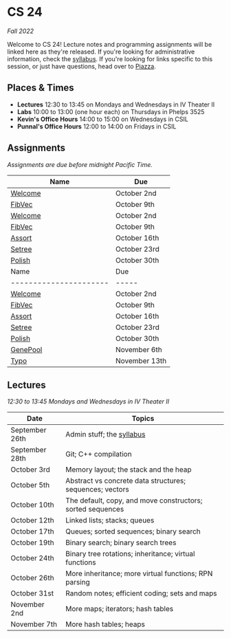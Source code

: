 # CS 24
_Fall 2022_

Welcome to CS 24!  Lecture notes and programming assignments will be linked here
as they're released. If you're looking for administrative information, check the
[syllabus](Syllabus.md).  If you're looking for links specific to this session,
or just have questions, head over to [Piazza](https://piazza.com/ucsb/fall2022/cs24).


## Places & Times

- **Lectures**  12:30 to 13:45 on Mondays and Wednesdays in IV Theater II
- **Labs**  10:00 to 13:00 (one hour each) on Thursdays in Phelps 3525
- **Kevin's Office Hours**  14:00 to 15:00 on Wednesdays in CSIL
- **Punnal's Office Hours**  12:00 to 14:00 on Fridays in CSIL


## Assignments

_Assignments are due before midnight Pacific Time._

| Name               | Due
|--------------------|-----
| [Welcome](welcome) | October 2nd
| [FibVec](fibvec)   | October 9th
| [Welcome](welcome) | October  2nd
| [FibVec](fibvec)   | October  9th
| [Assort](assort)   | October 16th
| [Setree](setree)   | October 23rd
| [Polish](polish)   | October 30th
| Name                 | Due
|----------------------|-----
| [Welcome](welcome)   | October   2nd
| [FibVec](fibvec)     | October   9th
| [Assort](assort)     | October  16th
| [Setree](setree)     | October  23rd
| [Polish](polish)     | October  30th
| [GenePool](genepool) | November  6th
| [Typo](typo)         | November 13th


## Lectures

_12:30 to 13:45 Mondays and Wednesdays in IV Theater II_

| Date           | Topics
|----------------|--------
| September 26th | Admin stuff; the [syllabus](Syllabus.md)
| September 28th | Git; C++ compilation
| October    3rd | Memory layout; the stack and the heap
| October    5th | Abstract vs concrete data structures; sequences; vectors
| October   10th | The default, copy, and move constructors; sorted sequences
| October   12th | Linked lists; stacks; queues
| October   17th | Queues; sorted sequences; binary search
| October   19th | Binary search; binary search trees
| October   24th | Binary tree rotations; inheritance; virtual functions
| October   26th | More inheritance; more virtual functions; RPN parsing
| October   31st | Random notes; efficient coding; sets and maps
| November   2nd | More maps; iterators; hash tables
| November   7th | More hash tables; heaps
